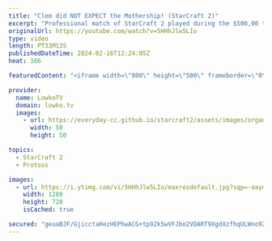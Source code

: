```yaml
---
title: "Clem did NOT EXPECT the Mothership! (StarCraft 2)"
excerpt: "Professional match of StarCraft 2 played during the $500,00 tournament IEM Katowice. This match is between Clem, one of the greatest Terrans in the world, and Stats, a Legendary Protoss. Clem decides to play this game so passively, that despite his massive lead Stats manages to get Sky Toss out with"
originalUrl: https://youtube.com/watch?v=5HHhJlw5LIo
type: video
length: PT33M13S
publishedDateTime: 2024-02-16T12:24:05Z
heat: 166

featuredContent: "<iframe width=\"800\" height=\"500\" frameborder=\"0\" src=\"https://www.youtube.com/embed/5HHhJlw5LIo\" allow=\"accelerometer; autoplay; encrypted-media; gyroscope; picture-in-picture\" allowfullscreen></iframe>"

provider:
  name: LowkoTV
  domain: lowko.tv
  images:
    - url: https://everyday-cc.github.io/starcraft2/assets/images/organizations/lowko.tv-50x50.jpg
      width: 50
      height: 50

topics:
  - StarCraft 2
  - Protoss

images:
  - url: https://i.ytimg.com/vi/5HHhJlw5LIo/maxresdefault.jpg?sqp=-oaymwEmCIAKENAF8quKqQMa8AEB-AH-CYAC0AWKAgwIABABGCggXChyMA8=&rs=AOn4CLAFD-x5KeGTyi_9Vnt1ZSPzMKvd_Q
    width: 1280
    height: 720
    isCached: true

secured: "geuaBJF/GjicctaHezHEPhwACG+tp92k5wVFJbo2VDART9XgdXzfhqULWno92mstldqTYcXtbf57mu5f/n93Mam91VTpcoYvuml88cUfsEHWA9zlLk89b3aXVYJkp2ML9h9bSu68P8jMRZ8bK6dwhpmQWieCrJfc9jmHsfwSIqOBweR1T1NySGFk4YfyJsOr61LwF8FwkVSH4T2Ymzbiw1o/9MV1jzYTFtLWHid+2OI7/ISepVNeTsj0z8QYI1ceWHnUTYpyThBFGOMUPPCsAVYklxGfvBNWkPepWWn4h9FfqFjj01Q5loZkM+fj3Rnf7EG+QyTAbHgmiwT+Y539Rceu5b2fs4ukba3C8kq/NYBR9rkd2A+Y5Dp93Rrd1Naxe+upu/afhjugAkMa5I2x+JgOXJA+JN4ZCIymUehArLw=;CwJ5C1d7iXWiVy2uy7Y7jQ=="
---
```


